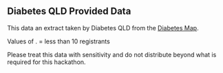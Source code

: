 ## Diabetes QLD Provided Data

This data an extract taken by Diabetes QLD from the [Diabetes Map](http://www.diabetesmap.com.au/).

Values of . = less than 10 registrants

Please treat this data with sensitivity and do not distribute beyond what is required for this hackathon.
